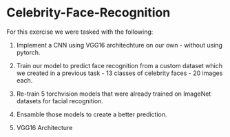 # Celebrity-Face-Recognition

For this exercise we were tasked with the following:
1. Implement a CNN using VGG16 architechture on our own - without using pytorch.
2. Train our model to predict face recognition from a custom dataset which we created in a previous task - 13 classes of celebrity faces - 20 images each.
3. Re-train 5 torchvision models that were already trained on ImageNet datasets for facial recognition.
4. Ensamble those models to create a better prediction.


1. VGG16 Architecture
